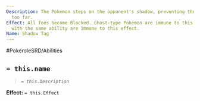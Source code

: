 ```yaml
---
Description: The Pokemon steps on the opponent's shadow, preventing them from moving
  too far.
Effect: All foes become Blocked. Ghost-type Pokemon are immune to this effect. Pokemon
  with the same ability are immune to this effect.
Name: Shadow Tag
---
```


#PokeroleSRD/Abilities

## `= this.name`

> *`= this.Description`*

**Effect:** `= this.Effect`